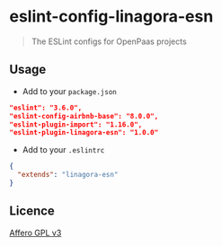 # eslint-config-linagora-esn

> The ESLint configs for OpenPaas projects

## Usage

- Add to your `package.json`

```JSON
"eslint": "3.6.0",
"eslint-config-airbnb-base": "8.0.0",
"eslint-plugin-import": "1.16.0",
"eslint-plugin-linagora-esn": "1.0.0"
```

- Add to your `.eslintrc`

```JSON
{
  "extends": "linagora-esn"
}

```

## Licence

[Affero GPL v3](http://www.gnu.org/licenses/agpl-3.0.html)
